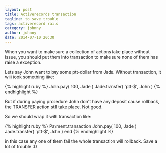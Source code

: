 ```yaml
---
layout: post
title: Activerecords transaction
tagline: to save trouble
tags: activerecord rails
category: johnny
author: johnny
date: 2014-07-10 20:30
---
```

When you want to make sure a collection of actions take place without issue, you should put them into transaction to make sure none of them has raise a exception.

Lets say John want to buy some ptt-dollar from Jade. Without transaction, it will look something like:

{% highlight ruby %}
John.pay( 100, Jade )
Jade.transfer( 'ptt-$', John )
{% endhighlight %}

But if during paying procedure John don't have any deposit cause rollback, the TRANSFER action still take place. Not good.

So we should wrap it with transaction like:

{% highlight ruby %}
Payment.transaction
  John.pay( 100, Jade )
  Jade.transfer( 'ptt-$', John )
end
{% endhighlight %}

in this case any one of them fail the whole transaction will rollback. Save a lot of trouble :D

